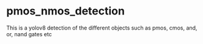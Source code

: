 # pmos_nmos_detection
This is a yolov8 detection of the different objects such as pmos, cmos, and, or, nand gates etc
